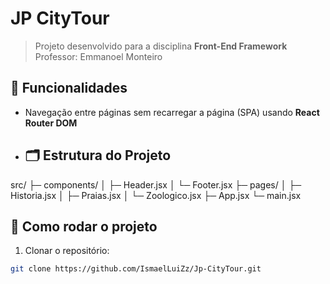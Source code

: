 # JP CityTour

> Projeto desenvolvido para a disciplina **Front-End Framework**  
> Professor: Emmanoel Monteiro
> 
## 📌 Funcionalidades

- Navegação entre páginas sem recarregar a página (SPA) usando **React Router DOM**

- ## 🗂 Estrutura do Projeto

src/
├─ components/
│ ├─ Header.jsx
│ └─ Footer.jsx
├─ pages/
│ ├─ Historia.jsx
│ ├─ Praias.jsx
│ └─ Zoologico.jsx
├─ App.jsx
└─ main.jsx

## 🚀 Como rodar o projeto

1. Clonar o repositório:  
```bash
git clone https://github.com/IsmaelLuiZz/Jp-CityTour.git
